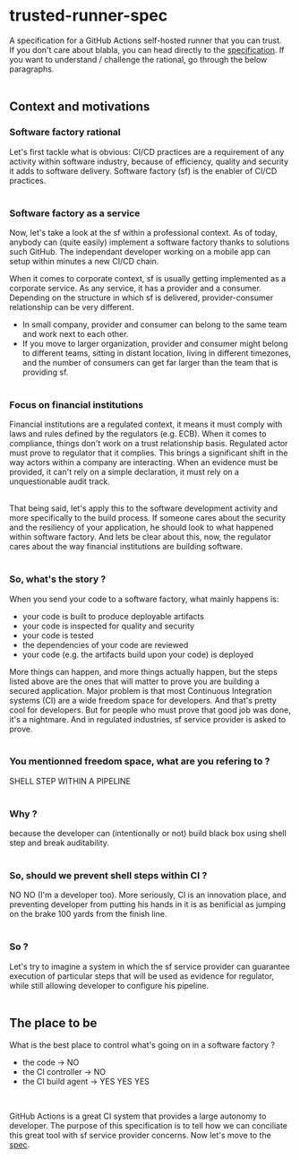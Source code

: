 # trusted-runner-spec
A specification for a GitHub Actions self-hosted runner that you can trust.  
If you don't care about blabla, you can head directly to the [specification](SPEC.md). If you want to understand / challenge the rational, go through the below paragraphs. 
<br/><br/>  

## Context and motivations
### Software factory rational
Let's first tackle what is obvious: CI/CD practices are a requirement of any activity within software industry, because of efficiency, quality and security it adds to software delivery. Software factory (sf) is the enabler of CI/CD practices. 
<br/><br/>
  
### Software factory as a service
Now, let's take a look at the sf within a professional context. As of today, anybody can (quite easily) implement a software factory thanks to solutions such GitHub. The independant developer working on a mobile app can setup within minutes a new CI/CD chain. 

When it comes to corporate context, sf is usually getting implemented as a corporate service. As any service, it has a provider and a consumer. Depending on the structure in which sf is delivered, provider-consumer relationship can be very different. 
- In small company, provider and consumer can belong to the same team and work next to each other.
- If you move to larger organization, provider and consumer might belong to different teams, sitting in distant location, living in different timezones, and the number of consumers can get far larger than the team that is providing sf. 
<br/><br/>  

### Focus on financial institutions
Financial institutions are a regulated context, it means it must comply with laws and rules defined by the regulators (e.g. ECB). When it comes to compliance, things don't work on a trust relationship basis. Regulated actor must prove to regulator that it complies. This brings a significant shift in the way actors within a company are interacting. When an evidence must be provided, it can't rely on a simple declaration, it must rely on a unquestionable audit track.  
<br/>  

That being said, let's apply this to the software development activity and more specifically to the build process. If someone cares about the security and the resiliency of your application, he should look to what happened within software factory. And lets be clear about this, now, the regulator cares about the way financial institutions are building software. 
<br/><br/>  

### So, what's the story ?
When you send your code to a software factory, what mainly happens is:
- your code is built to produce deployable artifacts
- your code is inspected for quality and security
- your code is tested
- the dependencies of your code are reviewed
- your code (e.g. the artifacts build upon your code) is deployed

More things can happen, and more things actually happen, but the steps listed above are the ones that will matter to prove you are building a secured application. 
Major problem is that most Continuous Integration systems (CI) are a wide freedom space for developers. 
And that's pretty cool for developers. 
But for people who must prove that good job was done, it's a nightmare. 
And in regulated industries, sf service provider is asked to prove. 
<br/><br/>  

### You mentionned freedom space, what are you refering to ?
SHELL STEP WITHIN A PIPELINE
<br/><br/>  

### Why ?
because the developer can (intentionally or not) build black box using shell step and break auditability. 
<br/><br/>  

### So, should we prevent shell steps within CI ?
NO NO (I'm a developer too). More seriously, CI is an innovation place, and preventing developer from putting his hands in it is as benificial as jumping on the brake 100 yards from the finish line. 
<br/><br/>  

### So ?
Let's try to imagine a system in which the sf service provider can guarantee execution of particular steps that will be used as evidence for regulator, while still allowing developer to configure his pipeline. 
<br/><br/>  

## The place to be

What is the best place to control what's going on in a software factory ?
- the code -> NO
- the CI controller -> NO
- the CI build agent -> YES YES YES
<br/>

GitHub Actions is a great CI system that provides a large autonomy to developer. 
The purpose of this specification is to tell how we can conciliate this great tool with sf service provider concerns. Now let's move to the [spec](SPEC.md). 
<br/><br/>  

